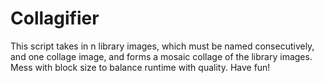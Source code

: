 # Collagifier

This script takes in n library images, which must be named consecutively, and one collage image, and forms a mosaic collage of the library images. Mess with block size to balance runtime with quality. Have fun!

